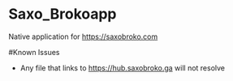 # Saxo_Brokoapp
Native application for https://saxobroko.com

#Known Issues
- Any file that links to https://hub.saxobroko.ga will not resolve
